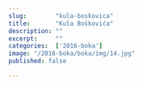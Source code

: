 ```yaml
---
slug:        "kula-boskovica"
title:       "Kula Boškovića"
description: ""
excerpt:     ""
categories:  ['2016-boka']
image: "/2016-boka/boka/img/14.jpg"
published: false

---
```

